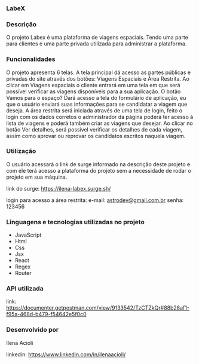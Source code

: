 ### LabeX

### Descrição 
O projeto Labex é uma plataforma de viagens espaciais. Tendo uma parte para clientes e uma parte privada utilizada para  administrar a plataforma.

### Funcionalidades 
O projeto apresenta 6 telas. A tela principal dá acesso as partes públicas e privadas do site através dos botões: Viagens Espaciais e Área Restrita. Ao clicar em Viagens espaciais o cliente entrará em uma tela em que será possível verificar as viagens disponíveis para a sua aplicação. O botão Vamos para o espaço? Dará acesso a tela do formulário de aplicação, eu que o usuário enviará suas informações para se candidatar a viagem que deseja. A área restrita será iniciada através de uma tela de login, feito o login com os dados corretos o administrador da página poderá ter acesso à lista de viagens e poderá também criar as viagens que desejar. Ao clicar no botão Ver detalhes, será possível verificar os detalhes de cada viagem, assim como aprovar ou reprovar os candidatos escritos naquela viagem.

### Utilização 

O usuário acessará o link de surge informado na descrição deste projeto e com ele terá acesso a plataforma do projeto sem a necessidade de rodar o projeto em sua máquina.

link do surge: https://ilena-labex.surge.sh/

login para acesso a área restrita:
e-mail: astrodev@gmail.com.br
senha: 123456

### Linguagens e tecnologias utilizadas no projeto

- JavaScript
- Html 
- Css 
- Jsx 
- React
- Regex
- Router 

### API utilizada 

link: https://documenter.getpostman.com/view/9133542/TzCTZkQr#88b28af1-f95a-468d-b479-f54642e5f0c0

### Desenvolvido por

Ilena Acioli

linkedin: https://www.linkedin.com/in/ilenaacioli/